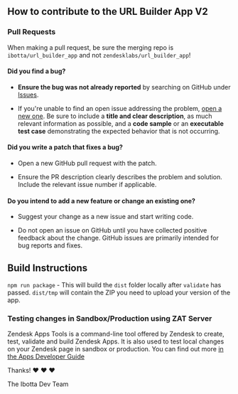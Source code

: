 ## How to contribute to the URL Builder App V2

### Pull Requests
When making a pull request, be sure the merging repo is `ibotta/url_builder_app` and not `zendesklabs/url_builder_app`!

#### **Did you find a bug?**

* **Ensure the bug was not already reported** by searching on GitHub under [Issues](https://github.com/ibotta/url_builder_app/issues).

* If you're unable to find an open issue addressing the problem, [open a new one](https://github.com/ibotta/url_builder_app/issues/new). Be sure to include a **title and clear description**, as much relevant information as possible, and a **code sample** or an **executable test case** demonstrating the expected behavior that is not occurring.

#### **Did you write a patch that fixes a bug?**

* Open a new GitHub pull request with the patch.

* Ensure the PR description clearly describes the problem and solution. Include the relevant issue number if applicable.

#### **Do you intend to add a new feature or change an existing one?**

* Suggest your change as a new issue and start writing code.

* Do not open an issue on GitHub until you have collected positive feedback about the change. GitHub issues are primarily intended for bug reports and fixes.

## Build Instructions

`npm run package` - This will build the `dist` folder locally after `validate` has passed.  `dist/tmp` will contain the ZIP you need to upload your version of the app.

### Testing changes in Sandbox/Production using ZAT Server

Zendesk Apps Tools is a command-line tool offered by Zendesk to create, test, validate and build Zendesk Apps.  It is also used to test local changes on your Zendesk page in sandbox or production.  You can find out more [in the Apps Developer Guide](https://developer.zendesk.com/apps/docs/developer-guide/zat)

Thanks! :heart: :heart: :heart:

The Ibotta Dev Team
